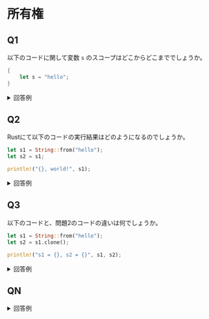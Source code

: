 # 所有権

<!-- START doctoc -->
<!-- END doctoc -->

## Q1

以下のコードに関して変数 `s` のスコープはどこからどこまででしょうか。

```rust
{
    let s = "hello";
}
```

<details>
<summary>回答例</summary>

```rust
{                       // 無効。宣言されていない
    let s = "hello";    // 有効
}                       // 無効。スコープの終了
```

</details>

## Q2

Rustにて以下のコードの実行結果はどのようになるのでしょうか。

```rust
let s1 = String::from("hello");
let s2 = s1;

println!("{}, world!", s1);
```

<details>
<summary>回答例</summary>

`String` 型の値はスタックではなく、ヒープメモリに格納されている（ユーザー入力などの実行時にサイズが確定する変数を保存するため）。

変数にはヒープメモリに格納されている値ではなく、スタックに積まれているヒープメモリへのポインタや現在使用しているメモリ量、OSから受け取った全メモリ量などの情報が格納されている。

つまり単純に変数をほかの変数に代入すると、このスタックのデータがコピーされてしまい、新しい変数の同じヒープメモリを参照していることになる。

```rust
let s1 = String::from("hello"); // ヒープメモリにStringを作成。変数にはポインタなど
let s2 = s1;                    // スタックにあるポインタなどがコピーされる
```

![](https://doc.rust-jp.rs/book-ja/img/trpl04-02.svg)

Rustの特徴的な部分は、変数の2重解放エラーを防止するために、上記のようなコードの場合に `s1` が有効ではないと判定し確保されているメモリを解放する。

つまり変数 `s1` には参照することができなくなる。

```rust
let s1 = String::from("hello");
let s2 = s1;

println!("{}, world!", s1);     // コンパイルエラーが発生
```

</details>

## Q3

以下のコードと、問題2のコードの違いは何でしょうか。

```rust
let s1 = String::from("hello");
let s2 = s1.clone();

println!("s1 = {}, s2 = {}", s1, s2);
```

<details>
<summary>回答例</summary>

問題2では変数に格納されているスタックにあるポインタなどのデータがコピーされる。

そのためRustの **ムーブ** という機能が働き、変数 `s1` が格納しているスタックのデータは解放されてアクセスすることができなくなる。

`clone()` を使用すると、ヒープメモリに存在するデータ自体をコピーするため、変数 `s1` には引き続いてアクセスすることが可能となっている。

```rust
let s1 = String::from("hello");
let s2 = s1.clone();

println!("s1 = {}, s2 = {}", s1, s2);   // s1にはアクセス可能である
```

</details>

## QN

<details>
<summary>回答例</summary>



</details>
